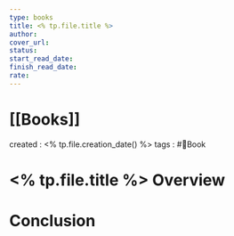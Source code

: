 ```yaml
---
type: books
title: <% tp.file.title %>
author: 
cover_url: 
status: 
start_read_date: 
finish_read_date: 
rate: 
---
```


# [[Books]]
created : <% tp.file.creation_date() %>
tags : #📔Book 

# <% tp.file.title %> Overview


# Conclusion
